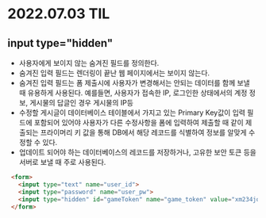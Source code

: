# 2022.07.03 TIL

## input type="hidden"
- 사용자에게 보이지 않는 숨겨진 필드를 정의한다.
- 숨겨진 입력 필드는 렌더링이 끝난 웹 페이지에서는 보이지 않는다.
- 숨겨진 입력 필드는 폼 제출시에 사용자가 변경해서는 안되는 데이터를 함께 보낼 때 유용하게 사용된다.
  예를들면, 사용자가 접속한 IP, 로그인한 상태에서의 계정 정보, 게시물의 답글인 경우 게시물의 IP등
- 수정할 게시글이 데이터베이스 테이블에서 가지고 있는 Primary Key값이 입력 필드에 포함되어 있어야 사용자가 다른 수정사항을 폼에 입력하여 제출할 때 같이 제출되는 프라이머리 키 값을 통해 DB에서 해당 레코드를 식별하여 정보를 알맞게 수정할 수 있다.
- 업데이트 되어야 하는 데이터베이스의 레코드를 저장하거나, 고유한 보안 토큰 등을 서버로 보낼 때 주로 사용된다.

```html
 <form>
   <input type="text" name="user_id">
   <input type="password" name="user_pw">
   <input type="hidden" id="gameToken" name="game_token" value="xm234jq">
 </form>
```
